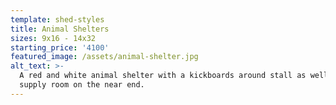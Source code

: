 ```yaml
---
template: shed-styles
title: Animal Shelters
sizes: 9x16 - 14x32
starting_price: '4100'
featured_image: /assets/animal-shelter.jpg
alt_text: >-
  A red and white animal shelter with a kickboards around stall as well as a
  supply room on the near end.
---
```


